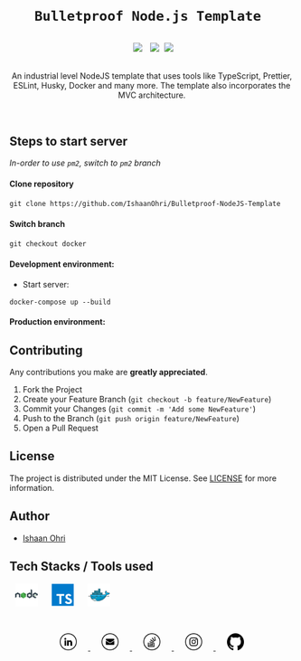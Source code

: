 <code>
  <h1 align="center">Bulletproof Node.js Template </h1>
</code>

<div align="center">
  <img src="https://img.shields.io/github/repo-size/IshaanOhri/Bulletproof-NodeJS-Template?logo=github" hspace="5">
  <img src="https://img.shields.io/github/license/IshaanOhri/Bulletproof-NodeJS-Template" hspace="5">
  <img src="https://img.shields.io/github/last-commit/IshaanOhri/Bulletproof-NodeJS-Template?logo=git">
</div>

<br>

<p align="center">
An industrial level NodeJS template that uses tools like TypeScript, Prettier, ESLint, Husky, Docker and many more. The template also incorporates the MVC architecture.
</p>

<br>

## Steps to start server

<i>In-order to use <code>pm2</code>, switch to <code>pm2</code> branch</i>

#### Clone repository
```
git clone https://github.com/IshaanOhri/Bulletproof-NodeJS-Template
```

#### Switch branch
```
git checkout docker
```

#### Development environment:

- Start server:
```
docker-compose up --build
```

#### Production environment:

## Contributing

Any contributions you make are **greatly appreciated**.

1. Fork the Project
2. Create your Feature Branch (`git checkout -b feature/NewFeature`)
3. Commit your Changes (`git commit -m 'Add some NewFeature'`)
4. Push to the Branch (`git push origin feature/NewFeature`)
5. Open a Pull Request

## License
The project is distributed under the MIT License. See [LICENSE](https://github.com/IshaanOhri/Bulletproof-NodeJS-Template/blob/master/LICENSE) for more information.

## Author
- [Ishaan Ohri](https://github.com/IshaanOhri)

## Tech Stacks / Tools used

<p>
<p>
  <img src="https://github.com/IshaanOhri/IshaanOhri/blob/master/assets/nodejs.png" height=40 hspace=10>
  <img src="https://github.com/IshaanOhri/IshaanOhri/blob/master/assets/typescript.png" height=40 hspace=10>
  <img src="https://github.com/IshaanOhri/IshaanOhri/blob/master/assets/docker.png" height=40 hspace=10>
</p>
</p>

<br>

<p align="center">
  <a href="https://www.linkedin.com/in/ishaanohri/">
    <img src="https://github.com/IshaanOhri/IshaanOhri/blob/master/assets/linkedin.png" width="30" height="30" hspace="20">
  </a>

  <a href="mailto:ishaan99ohri@gmail.com">
    <img src="https://github.com/IshaanOhri/IshaanOhri/blob/master/assets/mail.png" width="30" height="30" hspace="20">
  </a>

  <a href="https://stackoverflow.com/users/11712463/ishaan-ohri">
    <img src="https://github.com/IshaanOhri/IshaanOhri/blob/master/assets/stackoverflow.png" width="30" height="30" hspace="20">
  </a>

  <a href="https://www.instagram.com/ohri_8/">
    <img src="https://github.com/IshaanOhri/IshaanOhri/blob/master/assets/instagram.png" width="30" height="30" hspace="20">
  </a>

  <a href="https://github.com/IshaanOhri">
    <img src="https://github.com/IshaanOhri/IshaanOhri/blob/master/assets/github.png" width="30" height="30" hspace="20">
  </a>
</p>
